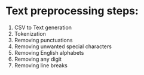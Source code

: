 # Text preprocessing steps:
1. CSV to Text generation
2. Tokenization
3. Removing punctuations
4. Removing unwanted special characters
5. Removing English alphabets
6. Removing any digit
7. Removing line breaks
